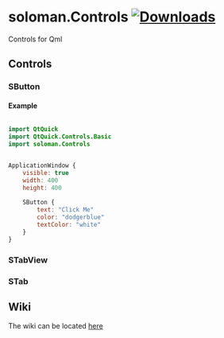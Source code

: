 # soloman.Controls  [![Downloads](https://pepy.tech/badge/soloman-controls)](https://pepy.tech/project/soloman-controls)
Controls for Qml

## Controls

### SButton

#### Example

```qml

import QtQuick
import QtQuick.Controls.Basic
import soloman.Controls


ApplicationWindow {
    visible: true
    width: 400
    height: 400
    
    SButton {
        text: "Click Me"
        color: "dodgerblue"
        textColor: "white"
    }
}

```

### STabView

### STab

## Wiki

The wiki can be located [here](https://github.com/deuteronomy-works/soloman.Controls/wiki)
